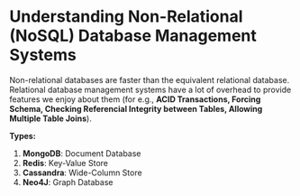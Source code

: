 # Understanding Non-Relational (NoSQL) Database Management Systems

Non-relational databases are faster than the equivalent relational database. Relational database management systems have a lot of overhead to provide features we enjoy about them (for e.g., **ACID Transactions, Forcing Schema, Checking Referencial Integrity between Tables, Allowing Multiple Table Joins**).

**Types:**

1. **MongoDB**: Document Database
2. **Redis**: Key-Value Store
3. **Cassandra**: Wide-Column Store
4. **Neo4J**: Graph Database
